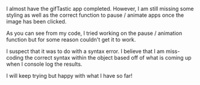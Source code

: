 I almost have the gifTastic app completed. However, I am still missing
some styling as well as the correct function to pause / animate apps once 
the image has been clicked.

As you can see from my code, I tried working on the pause / animation function 
but for some reason couldn't get it to work. 

I suspect that it was to do with a syntax error. I believe that I am miss-coding the 
correct syntax within the object based off of what is coming up when I console log the 
results. 

I will keep trying but happy with what I have so far!